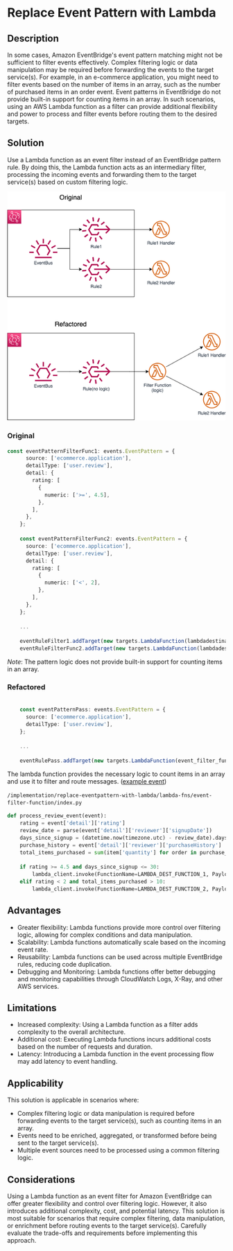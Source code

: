 # Replace Event Pattern with Lambda

## Description

In some cases, Amazon EventBridge's event pattern matching might not be sufficient to filter events effectively. Complex filtering logic or data manipulation may be required before forwarding the events to the target service(s). For example, in an e-commerce application, you might need to filter events based on the number of items in an array, such as the number of purchased items in an order event. Event patterns in EventBridge do not provide built-in support for counting items in an array. In such scenarios, using an AWS Lambda function as a filter can provide additional flexibility and power to process and filter events before routing them to the desired targets.

## Solution

Use a Lambda function as an event filter instead of an EventBridge pattern rule. By doing this, the Lambda function acts as an intermediary filter, processing the incoming events and forwarding them to the target service(s) based on custom filtering logic.

![Before and After refcatoring](images/replace_event_pattern_with_lambda.png)

### Original

``` typescript
const eventPatternFilterFunc1: events.EventPattern = {
      source: ['ecommerce.application'],
      detailType: ['user.review'],
      detail: {
        rating: [
          {
            numeric: ['>=', 4.5],
          },
        ],
      },
    };

    const eventPatternFilterFunc2: events.EventPattern = {
      source: ['ecommerce.application'],
      detailType: ['user.review'],
      detail: {
        rating: [
          {
            numeric: ['<', 2],
          },
        ],
      },
    };

    ...

    eventRuleFilter1.addTarget(new targets.LambdaFunction(lambdadestination_function_1));
    eventRuleFilterFunc2.addTarget(new targets.LambdaFunction(lambdadestination_function_2));
```

_Note_: The pattern logic does not provide built-in support for counting items in an array.

### Refactored

``` typescript

    const eventPatternPass: events.EventPattern = {
      source: ['ecommerce.application'],
      detailType: ['user.review'],
    };

    ...

    eventRulePass.addTarget(new targets.LambdaFunction(event_filter_function));


```

The lambda function provides the necessary logic to count items in an array and use it to filter and route messages.
([example event](/implementation/replace-eventpattern-with-lambda/example_event.json))

`/implementation/replace-eventpattern-with-lambda/lambda-fns/event-filter-function/index.py`
``` Python
def process_review_event(event):
    rating = event['detail']['rating']
    review_date = parse(event['detail']['reviewer']['signupDate'])
    days_since_signup = (datetime.now(timezone.utc) - review_date).days
    purchase_history = event['detail']['reviewer']['purchaseHistory']
    total_items_purchased = sum(item['quantity'] for order in purchase_history for item in order['items'])

    if rating >= 4.5 and days_since_signup <= 30:
        lambda_client.invoke(FunctionName=LAMBDA_DEST_FUNCTION_1, Payload=json.dumps(event))
    elif rating < 2 and total_items_purchased > 10:
        lambda_client.invoke(FunctionName=LAMBDA_DEST_FUNCTION_2, Payload=json.dumps(event))
```

## Advantages

- Greater flexibility: Lambda functions provide more control over filtering logic, allowing for complex conditions and data manipulation.
- Scalability: Lambda functions automatically scale based on the incoming event rate.
- Reusability: Lambda functions can be used across multiple EventBridge rules, reducing code duplication.
- Debugging and Monitoring: Lambda functions offer better debugging and monitoring capabilities through CloudWatch Logs, X-Ray, and other AWS services.

## Limitations

- Increased complexity: Using a Lambda function as a filter adds complexity to the overall architecture.
- Additional cost: Executing Lambda functions incurs additional costs based on the number of requests and duration.
- Latency: Introducing a Lambda function in the event processing flow may add latency to event handling.

## Applicability

This solution is applicable in scenarios where:

- Complex filtering logic or data manipulation is required before forwarding events to the target service(s), such as counting items in an array.
- Events need to be enriched, aggregated, or transformed before being sent to the target service(s).
- Multiple event sources need to be processed using a common filtering logic.

## Considerations

Using a Lambda function as an event filter for Amazon EventBridge can offer greater flexibility and control over filtering logic. However, it also introduces additional complexity, cost, and potential latency. This solution is most suitable for scenarios that require complex filtering, data manipulation, or enrichment before routing events to the target service(s). Carefully evaluate the trade-offs and requirements before implementing this approach.
